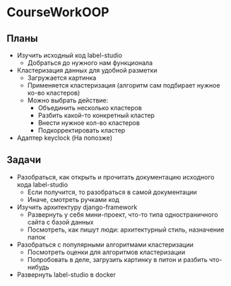# CourseWorkOOP

## Планы

* Изучить исходный код label-studio
    * Добраться до нужного нам функционала
* Кластеризация данных для удобной разметки
    * Загружается картинка
    * Применяется кластеризация (алгоритм сам подбирает нужное ко-во кластеров)
    * Можно выбрать действие:
        * Объединить несколько кластеров
        * Разбить какой-то конкретный кластер
        * Внести нужное кол-во кластеров
        * Подкорректировать кластер
* Адаптер keyclock (На попозже)

## Задачи
* Разобраться, как открыть и прочитать документацию исходного кода label-studio
    * Если получится, то разобраться в самой документации
    * Иначе, смотреть ручками код
* Изучить архитектуру django-framework
    * Развернуть у себя мини-проект, что-то типа одностраничного сайта с базой данных
    * Посмотреть, как пишут люди: архитектурный стиль, назначение папок
* Разобраться с популярными алгоритмами кластеризации
    * Посмотреть оценки для алгоритмов кластеризации
    * Попробовать в деле, загрузить картинку в питон и разбить что-нибудь
* Развернуть label-studio в docker
